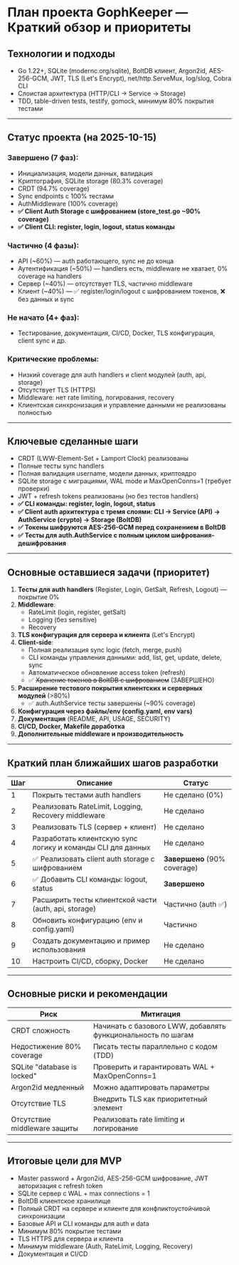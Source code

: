 # План проекта GophKeeper — Краткий обзор и приоритеты

## Технологии и подходы
- Go 1.22+, SQLite (modernc.org/sqlite), BoltDB клиент, Argon2id, AES-256-GCM, JWT, TLS (Let's Encrypt), net/http.ServeMux, log/slog, Cobra CLI
- Слоистая архитектура (HTTP/CLI → Service → Storage)
- TDD, table-driven tests, testify, gomock, минимум 80% покрытия тестами

---

## Статус проекта (на 2025-10-15)

### Завершено (7 фаз):
- Инициализация, модели данных, валидация
- Криптография, SQLite storage (80.3% coverage)
- CRDT (94.7% coverage)
- Sync endpoints с 100% тестами
- AuthMiddleware (100% coverage)
- **✅ Client Auth Storage с шифрованием (store_test.go ~90% coverage)**
- **✅ Client CLI: register, login, logout, status команды**

### Частично (4 фазы):
- API (~60%) — auth работающего, sync не до конца
- Аутентификация (~50%) — handlers есть, middleware не хватает, 0% coverage на handlers
- Сервер (~40%) — отсутствует TLS, частично middleware
- Клиент (~40%) — ✅ register/login/logout с шифрованием токенов, ❌ без данных и sync

### Не начато (4+ фаз):
- Тестирование, документация, CI/CD, Docker, TLS конфигурация, client sync и др.

### Критические проблемы:
- Низкий coverage для auth handlers и client модулей (auth, api, storage)
- Отсутствует TLS (HTTPS)
- Middleware: нет rate limiting, логирования, recovery
- Клиентская синхронизация и управление данными не реализованы полностью

---

## Ключевые сделанные шаги
- CRDT (LWW-Element-Set + Lamport Clock) реализованы
- Полные тесты sync handlers
- Полная валидация username, модели данных, криптоядро
- SQLite storage с миграциями, WAL mode и MaxOpenConns=1 (требует проверки)
- JWT + refresh tokens реализованы (но без тестов handlers)
- **✅ CLI команды: register, login, logout, status**
- **✅ Client auth архитектура с тремя слоями: CLI → Service (API) → AuthService (crypto) → Storage (BoltDB)**
- **✅ Токены шифруются AES-256-GCM перед сохранением в BoltDB**
- **✅ Тесты для auth.AuthService с полным циклом шифрования-дешифрования**

---

## Основные оставшиеся задачи (приоритет)

1. **Тесты для auth handlers** (Register, Login, GetSalt, Refresh, Logout) — покрытие 0%
2. **Middleware**:
   - RateLimit (login, register, getSalt)
   - Logging (без sensitive)
   - Recovery
3. **TLS конфигурация для сервера и клиента** (Let's Encrypt)
4. **Client-side**:
   - Полная реализация sync logic (fetch, merge, push)
   - CLI команды управления данными: add, list, get, update, delete, sync
   - Автоматическое обновление access token (refresh)
   - ✅ ~~Хранение токенов в BoltDB с шифрованием~~ (ЗАВЕРШЕНО)
5. **Расширение тестового покрытия клиентских и серверных модулей** (>80%)
   - ✅ auth.AuthService тесты завершены (~90% coverage)
6. **Конфигурация через файлы/env (config.yaml, env vars)**
7. **Документация** (README, API, USAGE, SECURITY)
8. **CI/CD, Docker, Makefile доработка**
9. **Дополнительные middleware и производительность**

---

## Краткий план ближайших шагов разработки

| Шаг | Описание | Статус |
|------|-----------|--------|
| 1 | Покрыть тестами auth handlers | Не сделано (0%) |
| 2 | Реализовать RateLimit, Logging, Recovery middleware | Не сделано |
| 3 | Реализовать TLS (сервер + клиент) | Не сделано |
| 4 | Разработать клиентскую sync логику и команды CLI для данных | Не сделано |
| 5 | ✅ Реализовать client auth storage с шифрованием | **Завершено** (90% coverage) |
| 6 | ✅ Добавить CLI команды: logout, status | **Завершено** |
| 7 | Расширить тесты клиентской части (auth, api, storage) | Частично (auth ✅) |
| 8 | Обновить конфигурацию (env и config.yaml) | Частично |
| 9 | Создать документацию и пример использования | Не сделано |
| 10 | Настроить CI/CD, сборку, Docker | Не сделано |

---

## Основные риски и рекомендации

| Риск | Митигация |
|-------|-----------|
| CRDT сложность | Начинать с базового LWW, добавлять функциональность по шагам |
| Недостижение 80% coverage | Писать тесты параллельно с кодом (TDD) |
| SQLite "database is locked" | Проверить и гарантировать WAL + MaxOpenConns=1 |
| Argon2id медленный | Можно адаптировать параметры |
| Отсутствие TLS | Внедрить TLS как приоритетный элемент |
| Отсутствие middleware защиты | Реализовать rate limiting и логирование |

---

## Итоговые цели для MVP

- Master password + Argon2id, AES-256-GCM шифрование, JWT авторизация с refresh token
- SQLite сервер с WAL + max connections = 1
- BoltDB клиентское хранилище
- Полный CRDT на сервере и клиенте для конфликтоустойчивой синхронизации
- Базовые API и CLI команды для auth и data
- Минимум 80% покрытие тестами
- TLS HTTPS для сервера и клиента
- Минимум middleware (Auth, RateLimit, Logging, Recovery)
- Документация и CI/CD
